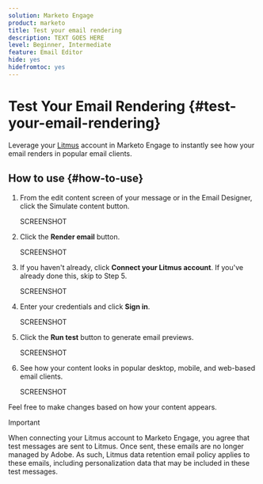 ```yaml
---
solution: Marketo Engage
product: marketo
title: Test your email rendering
description: TEXT GOES HERE
level: Beginner, Intermediate
feature: Email Editor
hide: yes
hidefromtoc: yes
---
```

# Test Your Email Rendering {#test-your-email-rendering}

Leverage your [Litmus](https://www.litmus.com/email-testing) account in Marketo Engage to instantly see how your email renders in popular email clients.

## How to use {#how-to-use}

1. From the edit content screen of your message or in the Email Designer, click the Simulate content button.

   SCREENSHOT

1. Click the **Render email** button.

   SCREENSHOT

1. If you haven't already, click **Connect your Litmus account**. If you've already done this, skip to Step 5.

   SCREENSHOT

1. Enter your credentials and click **Sign in**.

   SCREENSHOT

1. Click the **Run test** button to generate email previews.

   SCREENSHOT

1. See how your content looks in popular desktop, mobile, and web-based email clients.

   SCREENSHOT

Feel free to make changes based on how your content appears.

>[!IMPORTANT]
>
>When connecting your Litmus account to Marketo Engage, you agree that test messages are sent to Litmus. Once sent, these emails are no longer managed by Adobe. As such, Litmus data retention email policy applies to these emails, including personalization data that may be included in these test messages.
